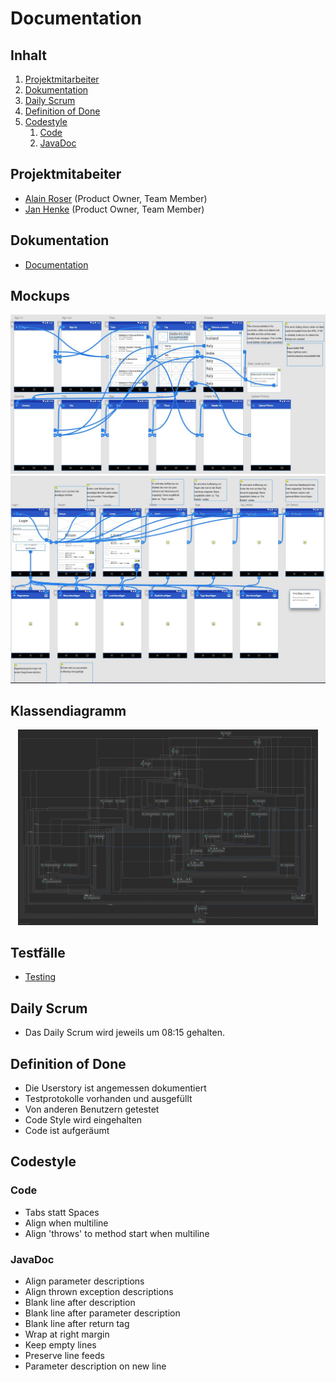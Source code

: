 # Documentation

## Inhalt

1. [Projektmitarbeiter](#Projektmitarbeiter)
2. [Dokumentation](#Dokumentation)
3. [Daily Scrum](#Daily-Scrum)
4. [Definition of Done](#Definition-of-Done)
5. [Codestyle](#Codestyle)
	1. [Code](#Code)
	2. [JavaDoc](#JavaDoc)
	
## Projektmitabeiter
* [Alain Roser](https://git.bbcag.ch/brosea) (Product Owner, Team Member)
* [Jan Henke](https://git.bbcag.ch/bhenkj) (Product Owner, Team Member)

## Dokumentation
* [Documentation](docs/documentation/documentation.md)

## Mockups
<div align="center">
    <img src="docs/designs/images/MockupAlain.png" alt="Bild Mockup">
</div>
<div align="center">
    <img src="docs/designs/images/MockupJan.png" alt="Bild Mockup">
</div>

## Klassendiagramm
<div align="center">
    <img src="docs/designs/images/classdiagram.png" alt="Bild Klassendiagramm" style="width: 50vw;">
</div>

## Testfälle
* [Testing](docs/documentation/documentation.md#6-testing)

## Daily Scrum
* Das Daily Scrum wird jeweils um 08:15 gehalten.

## Definition of Done
* Die Userstory ist angemessen dokumentiert
* Testprotokolle vorhanden und ausgefüllt
* Von anderen Benutzern getestet
* Code Style wird eingehalten
* Code ist aufgeräumt

## Codestyle
### Code
* Tabs statt Spaces
* Align when multiline
* Align 'throws' to method start when multiline

### JavaDoc
* Align parameter descriptions
* Align thrown exception descriptions 
* Blank line after description 
* Blank line after parameter description 
* Blank line after return tag 
* Wrap at right margin 
* Keep empty lines 
* Preserve line feeds
* Parameter description on new line